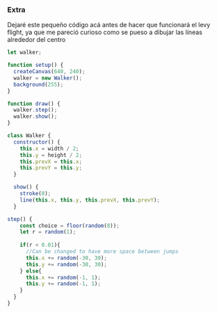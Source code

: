 

### Extra
Dejaré este pequeño código acá antes de hacer que funcionará el levy flight, ya que me pareció curioso como se pueso a dibujar las líneas alrededor del centro
```js
let walker;

function setup() {
  createCanvas(640, 240);
  walker = new Walker();
  background(255);
}

function draw() {
  walker.step();
  walker.show();
}

class Walker {
  constructor() {
    this.x = width / 2;
    this.y = height / 2;
    this.prevX = this.x;
    this.prevY = this.y;
  }

  show() {
    stroke(0);
    line(this.x, this.y, this.prevX, this.prevY);
  }

step() {
    const choice = floor(random(8));
    let r = random(1);
    
    if(r < 0.01){
      //Can be changed to have more space between jumps
      this.x += random(-30, 30);
      this.y += random(-30, 30);
    } else{
      this.x += random(-1, 1);
      this.y += random(-1, 1);
    }
  }
}
```
